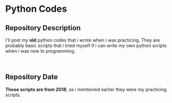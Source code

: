 # Python Codes

## Repository Description

I'll post my **old** python codes that i wrote when i was practicing. They are probably basic scripts that i tried myself if i can write my own python scripts when i was new to programming.

<br/>

## Repository Date

**These scripts are from 2018**, as i mentioned earlier they were my practicing scripts.
